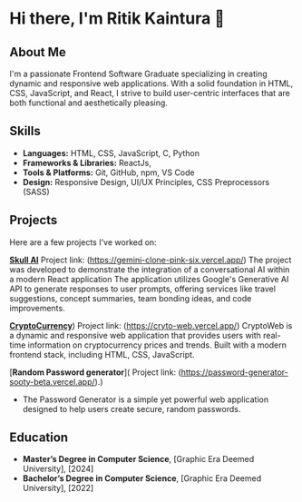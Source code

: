 # Hi there, I'm Ritik Kaintura 👋

## About Me

I'm a passionate Frontend Software Graduate specializing in creating dynamic and responsive web applications. With a solid foundation in HTML, CSS, JavaScript, and React, I strive to build user-centric interfaces that are both functional and aesthetically pleasing.

## Skills

- **Languages:** HTML, CSS, JavaScript, C, Python
- **Frameworks & Libraries:** ReactJs, 
- **Tools & Platforms:** Git, GitHub, npm, VS Code
- **Design:** Responsive Design, UI/UX Principles, CSS Preprocessors (SASS)

## Projects

Here are a few projects I've worked on:

[**Skull AI**]((https://github.com/ritik0420/Gemini-clone)) Project link:  (https://gemini-clone-pink-six.vercel.app/)
  The project was developed to demonstrate the integration of a conversational AI within a modern React application The application utilizes Google's Generative AI API to generate responses to user prompts, offering services like travel suggestions, concept summaries, team bonding ideas, and code improvements.

[**CryptoCurrency**]([https://github.com/ritik0420/CrytoWeb))  Project link: (https://cryto-web.vercel.app/)
  CryptoWeb is a dynamic and responsive web application that provides users with real-time information on cryptocurrency prices and trends. Built with a modern frontend stack, including HTML, CSS, JavaScript.

[**Random Password generator**]( Project link: (https://password-generator-sooty-beta.vercel.app/).)
- The Password Generator is a simple yet powerful web application designed to help users create secure, random passwords.
 

## Education

- **Master’s Degree in Computer Science**, [Graphic Era Deemed University], [2024]
- **Bachelor’s Degree in Computer Science**, [Graphic Era Deemed University], [2022]




